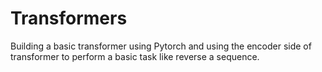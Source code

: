 # Transformers
Building a basic transformer using Pytorch and using the encoder side of transformer to perform a basic task like reverse a sequence.
